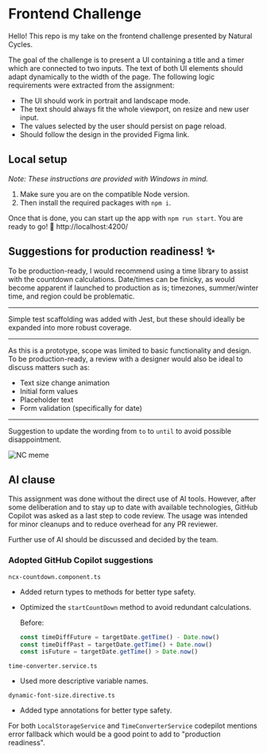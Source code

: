 # Frontend Challenge

Hello! This repo is my take on the frontend challenge presented by Natural Cycles.

The goal of the challenge is to present a UI containing a title and a timer which are connected to
two inputs. The text of both UI elements should adapt dynamically to the width of the page. The
following logic requirements were extracted from the assignment:

- The UI should work in portrait and landscape mode.
- The text should always fit the whole viewport, on resize and new user input.
- The values selected by the user should persist on page reload.
- Should follow the design in the provided Figma link.

## Local setup

_Note: These instructions are provided with Windows in mind._

1. Make sure you are on the compatible Node version.
2. Then install the required packages with `npm i`.

Once that is done, you can start up the app with `npm run start`. You are ready to go! 🚀
http://localhost:4200/

## Suggestions for production readiness! ✨

To be production-ready, I would recommend using a time library to assist with the countdown
calculations. Date/times can be finicky, as would become apparent if launched to production as is;
timezones, summer/winter time, and region could be problematic.

---

Simple test scaffolding was added with Jest, but these should ideally be expanded into more robust
coverage.

---

As this is a prototype, scope was limited to basic functionality and design. To be production-ready,
a review with a designer would also be ideal to discuss matters such as:

- Text size change animation
- Initial form values
- Placeholder text
- Form validation (specifically for date)

---

Suggestion to update the wording from `to` to `until` to avoid possible disappointment.

![NC meme](https://imgur.com/bvd1t6x.gif)

## AI clause

This assignment was done without the direct use of AI tools. However, after some deliberation and to
stay up to date with available technologies, GitHub Copilot was asked as a last step to code review.
The usage was intended for minor cleanups and to reduce overhead for any PR reviewer.

Further use of AI should be discussed and decided by the team.

### Adopted GitHub Copilot suggestions

`ncx-countdown.component.ts`

- Added return types to methods for better type safety.
- Optimized the `startCountDown` method to avoid redundant calculations.

  Before:

  ```typescript
  const timeDiffFuture = targetDate.getTime() - Date.now()
  const timeDiffPast = targetDate.getTime() + Date.now()
  const isFuture = targetDate.getTime() > Date.now()
  ```

`time-converter.service.ts`

- Used more descriptive variable names.

`dynamic-font-size.directive.ts`

- Added type annotations for better type safety.

For both `LocalStorageService` and `TimeConverterService` codepilot mentions error fallback which
would be a good point to add to "production readiness".
